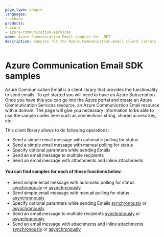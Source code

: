 ```yaml
---
page_type: sample
languages:
- csharp
products:
- azure
- azure-communication-services
name: Azure Communication Email samples for .NET
description: Samples for the Azure.Communication.Email client library
---
```


# Azure Communication Email SDK samples

Azure Communication Email is a client library that provides the functionality to send emails.
To get started you will need to have an Azure Subscription. Once you have this you can go into the Azure portal and create an Azure Communication Services resource, an Azure Communication Email resource with a domain. The page will give you necessary information to be able to use the sample codes here such as connections string, shared access key, etc.

This client library allows to do following operations:
 - Send a simple email message with automatic polling for status
 - Send a simple email message with manual polling for status
 - Specify optional paramters while sending Emails
 - Send an email message to multiple recipients
 - Send an email message with attachments and inline attachments

 #### You can find samples for each of these functions below.
 - Send simple email message with automatic polling for status [synchronously][sample_simpleemail_autopolling] or [asynchronously][sample_simpleemail_autopolling_async]
 - Send simple email message with manual polling for status [asynchronously][sample_simpleemail_manualpolling_async]
 - Specify optional paramters while sending Emails [synchronously][sample_emailwithoptions] or [asynchronously][sample_emailwithoptions_async]
 - Send an email message to multiple recipients [synchronously][sample_email_multiplerecipients] or [asynchronously][sample_email_multiplerecipients_async]
 - Send an email message with attachments and inline attachments [synchronously][sample_email_attachments] or [asynchronously][sample_email_attachments_async]

<!-- LINKS -->
[sample_simpleemail_autopolling]: https://github.com/Azure/azure-sdk-for-net/blob/main/sdk/communication/Azure.Communication.Email/samples/Sample1_SendSimpleEmailWithAutomaticPollingForStatus.md
[sample_simpleemail_autopolling_async]: https://github.com/Azure/azure-sdk-for-net/blob/main/sdk/communication/Azure.Communication.Email/samples/Sample1_SendSimpleEmailWithAutomaticPollingForStatusAsync.md
[sample_simpleemail_manualpolling_async]: https://github.com/Azure/azure-sdk-for-net/blob/main/sdk/communication/Azure.Communication.Email/samples/Sample2_SendSimpleEmailWithManualPollingForStatusAsync.md
[sample_emailwithoptions]: https://github.com/Azure/azure-sdk-for-net/blob/main/sdk/communication/Azure.Communication.Email/samples/Sample3_SendEmailWithMoreOptions.md
[sample_emailwithoptions_async]: https://github.com/Azure/azure-sdk-for-net/blob/main/sdk/communication/Azure.Communication.Email/samples/Sample3_SendEmailWithMoreOptionsAsync.md
[sample_email_multiplerecipients]: https://github.com/Azure/azure-sdk-for-net/blob/main/sdk/communication/Azure.Communication.Email/samples/Sample4_SendEmailToMultipleRecipients.md
[sample_email_multiplerecipients_async]: https://github.com/Azure/azure-sdk-for-net/blob/main/sdk/communication/Azure.Communication.Email/samples/Sample4_SendEmailToMultipleRecipientsAsync.md
[sample_email_attachments]: https://github.com/Azure/azure-sdk-for-net/blob/main/sdk/communication/Azure.Communication.Email/samples/Sample5_SendEmailWithAttachment.md
[sample_email_attachments_async]: https://github.com/Azure/azure-sdk-for-net/blob/main/sdk/communication/Azure.Communication.Email/samples/Sample5_SendEmailWithAttachmentAsync.md
